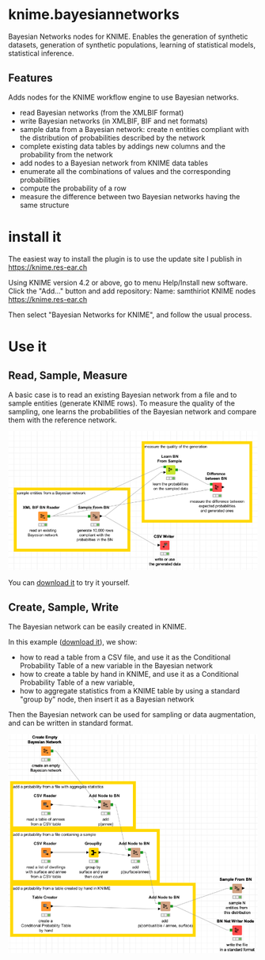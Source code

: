 # knime.bayesiannetworks

Bayesian Networks nodes for KNIME.
Enables the generation of synthetic datasets, generation of synthetic populations, learning of statistical models, statistical inference. 

## Features

Adds nodes for the KNIME workflow engine to use Bayesian networks.

* read Bayesian networks (from the XMLBIF format)
* write Bayesian networks (in XMLBIF, BIF and net formats)
* sample data from a Bayesian network: create n entities compliant with the distribution of probabilities described by the network
* complete existing data tables by addings new columns and the probability from the network
* add nodes to a Bayesian network from KNIME data tables
* enumerate all the combinations of values and the corresponding probabilities
* compute the probability of a row
* measure the difference between two Bayesian networks having the same structure

# install it

The easiest way to install the plugin is to use the update site I publish in https://knime.res-ear.ch 

Using KNIME version 4.2 or above, go to menu Help/Install new software. 
Click the "Add..." button and add repository:
   Name: samthiriot KNIME nodes
   https://knime.res-ear.ch

Then select "Bayesian Networks for KNIME", and follow the usual process. 

# Use it

## Read, Sample, Measure

A basic case is to read an existing Bayesian network from a file and to sample entities (generate KNIME rows).
To measure the quality of the sampling, one learns the probabilities of the Bayesian network and compare them with the reference network.

![example of workflow with reading, sampling and measure of quality](./doc/screenshot_read_sample_measure.png)

You can [download it](./doc/example_read_sample_measure.knwf) to try it yourself.


## Create, Sample, Write

The Bayesian network can be easily created in KNIME. 

In this example ([download it](./doc/example_create_sample_write.knwf)), we show:
* how to read a table from a CSV file, and use it as the Conditional Probability Table of a new variable in the Bayesian network
* how to create a table by hand in KNIME, and use it as a Conditional Probability Table of a new variable,
* how to aggregate statistics from a KNIME table by using a standard "group by" node, then insert it as a Bayesian network 

Then the Bayesian network can be used for sampling or data augmentation, and can be written in standard format.

![example of workflow creation, sampling and writing](./doc/screenshot_create_sample_write.png)


